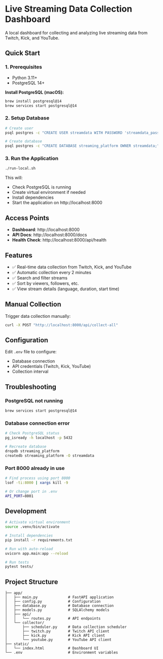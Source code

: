 # Live Streaming Data Collection Dashboard

A local dashboard for collecting and analyzing live streaming data from Twitch, Kick, and YouTube.

## Quick Start

### 1. Prerequisites

- Python 3.11+
- PostgreSQL 14+

**Install PostgreSQL (macOS):**
```bash
brew install postgresql@14
brew services start postgresql@14
```

### 2. Setup Database

```bash
# Create user
psql postgres -c "CREATE USER streamdata WITH PASSWORD 'streamdata_password';"

# Create database
psql postgres -c "CREATE DATABASE streaming_platform OWNER streamdata;"
```

### 3. Run the Application

```bash
./run-local.sh
```

This will:
- Check PostgreSQL is running
- Create virtual environment if needed
- Install dependencies
- Start the application on http://localhost:8000

## Access Points

- **Dashboard**: http://localhost:8000
- **API Docs**: http://localhost:8000/docs
- **Health Check**: http://localhost:8000/api/health

## Features

- ✅ Real-time data collection from Twitch, Kick, and YouTube
- ✅ Automatic collection every 2 minutes
- ✅ Search and filter streams
- ✅ Sort by viewers, followers, etc.
- ✅ View stream details (language, duration, start time)

## Manual Collection

Trigger data collection manually:

```bash
curl -X POST "http://localhost:8000/api/collect-all"
```

## Configuration

Edit `.env` file to configure:
- Database connection
- API credentials (Twitch, Kick, YouTube)
- Collection interval

## Troubleshooting

### PostgreSQL not running
```bash
brew services start postgresql@14
```

### Database connection error
```bash
# Check PostgreSQL status
pg_isready -h localhost -p 5432

# Recreate database
dropdb streaming_platform
createdb streaming_platform -O streamdata
```

### Port 8000 already in use
```bash
# Find process using port 8000
lsof -ti:8000 | xargs kill -9

# Or change port in .env
API_PORT=8001
```

## Development

```bash
# Activate virtual environment
source .venv/bin/activate

# Install dependencies
pip install -r requirements.txt

# Run with auto-reload
uvicorn app.main:app --reload

# Run tests
pytest tests/
```

## Project Structure

```
├── app/
│   ├── main.py              # FastAPI application
│   ├── config.py            # Configuration
│   ├── database.py          # Database connection
│   ├── models.py            # SQLAlchemy models
│   ├── api/
│   │   └── routes.py        # API endpoints
│   └── collector/
│       ├── scheduler.py     # Data collection scheduler
│       ├── twitch.py        # Twitch API client
│       ├── kick.py          # Kick API client
│       └── youtube.py       # YouTube API client
├── static/
│   └── index.html           # Dashboard UI
└── .env                     # Environment variables
```
